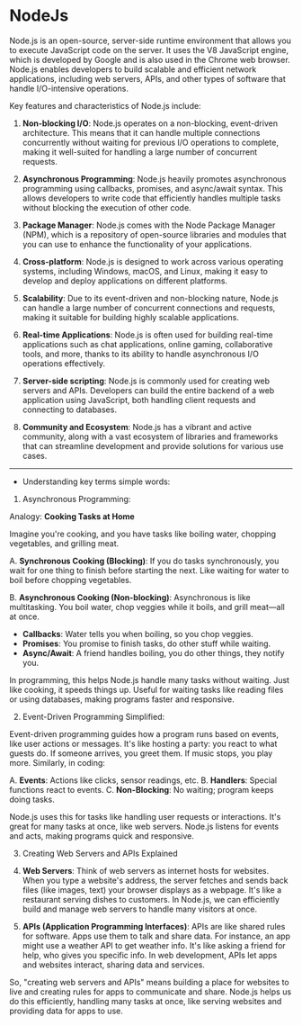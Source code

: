 
# NodeJs

Node.js is an open-source, server-side runtime environment that allows you to execute JavaScript code on the server. It uses the V8 JavaScript engine, which is developed by Google and is also used in the Chrome web browser. Node.js enables developers to build scalable and efficient network applications, including web servers, APIs, and other types of software that handle I/O-intensive operations.

Key features and characteristics of Node.js include:

1. **Non-blocking I/O**: Node.js operates on a non-blocking, event-driven architecture. This means that it can handle multiple connections concurrently without waiting for previous I/O operations to complete, making it well-suited for handling a large number of concurrent requests.

2. **Asynchronous Programming**: Node.js heavily promotes asynchronous programming using callbacks, promises, and async/await syntax. This allows developers to write code that efficiently handles multiple tasks without blocking the execution of other code.

3. **Package Manager**: Node.js comes with the Node Package Manager (NPM), which is a repository of open-source libraries and modules that you can use to enhance the functionality of your applications.

4. **Cross-platform**: Node.js is designed to work across various operating systems, including Windows, macOS, and Linux, making it easy to develop and deploy applications on different platforms.

5. **Scalability**: Due to its event-driven and non-blocking nature, Node.js can handle a large number of concurrent connections and requests, making it suitable for building highly scalable applications.

6. **Real-time Applications**: Node.js is often used for building real-time applications such as chat applications, online gaming, collaborative tools, and more, thanks to its ability to handle asynchronous I/O operations effectively.

7. **Server-side scripting**: Node.js is commonly used for creating web servers and APIs. Developers can build the entire backend of a web application using JavaScript, both handling client requests and connecting to databases.

8. **Community and Ecosystem**: Node.js has a vibrant and active community, along with a vast ecosystem of libraries and frameworks that can streamline development and provide solutions for various use cases.

---


- Understanding key terms simple words:
1) Asynchronous Programming: 

Analogy: **Cooking Tasks at Home**

Imagine you're cooking, and you have tasks like boiling water, chopping vegetables, and grilling meat. 

A. **Synchronous Cooking (Blocking)**:
   If you do tasks synchronously, you wait for one thing to finish before starting the next. Like waiting for water to boil before chopping vegetables.

B. **Asynchronous Cooking (Non-blocking)**:
   Asynchronous is like multitasking. You boil water, chop veggies while it boils, and grill meat—all at once.

   - **Callbacks**: Water tells you when boiling, so you chop veggies.
   - **Promises**: You promise to finish tasks, do other stuff while waiting.
   - **Async/Await**: A friend handles boiling, you do other things, they notify you.

In programming, this helps Node.js handle many tasks without waiting. Just like cooking, it speeds things up. Useful for waiting tasks like reading files or using databases, making programs faster and responsive.

2. Event-Driven Programming Simplified:

Event-driven programming guides how a program runs based on events, like user actions or messages. It's like hosting a party: you react to what guests do. If someone arrives, you greet them. If music stops, you play more. Similarly, in coding:

A. **Events**: Actions like clicks, sensor readings, etc.
B. **Handlers**: Special functions react to events.
C. **Non-Blocking**: No waiting; program keeps doing tasks.

Node.js uses this for tasks like handling user requests or interactions. It's great for many tasks at once, like web servers. Node.js listens for events and acts, making programs quick and responsive.

3. Creating Web Servers and APIs Explained

1. **Web Servers**:
   Think of web servers as internet hosts for websites. When you type a website's address, the server fetches and sends back files (like images, text) your browser displays as a webpage. It's like a restaurant serving dishes to customers. In Node.js, we can efficiently build and manage web servers to handle many visitors at once.

2. **APIs (Application Programming Interfaces)**:
   APIs are like shared rules for software. Apps use them to talk and share data. For instance, an app might use a weather API to get weather info. It's like asking a friend for help, who gives you specific info. In web development, APIs let apps and websites interact, sharing data and services.

So, "creating web servers and APIs" means building a place for websites to live and creating rules for apps to communicate and share. Node.js helps us do this efficiently, handling many tasks at once, like serving websites and providing data for apps to use.
